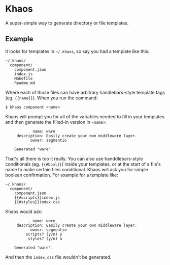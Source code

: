 # Khaos

  A super-simple way to generate directory or file templates.

## Example

  It looks for templates in `~/.khaos`, so say you had a template like this:
  
    ~/.khaos/
      component/
        component.json
        index.js
        Makefile
        Readme.md
  
  Where each of those files can have arbitrary handlebars-style template tags (eg. `{{name}}`). When you run the command:
  
    $ khaos component <name>
  
  Khaos will prompt you for all of the variables needed to fill in your templates and then generate the filled-in version in `<name>`:

                name: ware
         description: Easily create your own middleware layer.
               owner: segmentio
    
        Generated "ware".
  
  That's all there is too it really. You can also use handdlebars-style conditionals (eg. `{{#bool}}`) inside your templates, or at the start of a file's name to make certain files conditional. Khaos will ask you for simple boolean confirmation. For example for a template like:
  
    ~/.khaos/
      component/
        component.json
        {{#scripts}}index.js
        {{#styles}}index.css
  
  Khaos would ask:
  
                name: ware
         description: Easily create your own middleware layer.
               owner: segmentio
             scripts? (y/n) y
              styles? (y/n) n
              
        Generated "ware".

  And then the `index.css` file wouldn't be generated.
